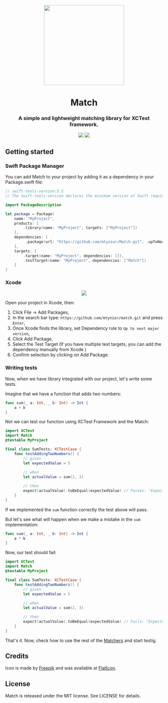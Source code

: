 
<div align="center">
    <img src="https://res.cloudinary.com/mtynior/image/upload/v1634743098/development/match_logo.png" width="256">
    <h1>Match</h1>
    <h3>A simple and lightweight matching library for XCTest framework.</h3>
</div>

<p align="center">
  <img src="https://img.shields.io/badge/language-Swift-orange" />
  <img src="https://img.shields.io/badge/license-MIT-blue.svg" />
</p>

## Getting started 

### Swift Package Manager
You can add Match to your project by adding it as a dependency in your Package.swift file:
```swift
// swift-tools-version:5.5
// The swift-tools-version declares the minimum version of Swift required to build this package.

import PackageDescription

let package = Package(
    name: "MyProject",
    products: [
        .library(name: "MyProject", targets: ["MyProject"])
    ],
    dependencies: [
         .package(url: "https://github.com/mtynior/Match.git", .upToNextMajor(from: "0.5.0")),
    ],
    targets: [
        .target(name: "MyProject", dependencies: []),
        .testTarget(name: "MyProject", dependencies: ["Match"])
    ]
)

```

### Xcode

<p align="center">
    <img src="https://res.cloudinary.com/mtynior/image/upload/v1634748957/development/match_xcode_oleolc.jpg">
</p>


Open your project in Xcode, then:
1. Click File -> Add Packages,
2. In the search bar type: `https://github.com/mtynior/match.git` and press `Enter`,
3. Once Xcode finds the library, set Dependency rule to `Up to next major version`,
4. Click Add Package,
5. Select the Test Target (If you have multiple test targets, you can add the dependency manually from Xcode )
6. Confirm selection by clicking on Add Package.

### Writing tests
Now, when we have library integrated with our project, let's write some tests.

Imagine that we have a function that adds two numbers:
```swift
func sum(_ a: Int, _ b: Int) -> Int {
    a + b
}
```

Not we can test our function using XCTest Framework and the Match:
```swift
import XCTest
import Match
@testable MyProject

final class SumTests: XCTestCase {
    func testAddingTwoNumbers() {
        // given
        let expectedValue = 5
        
        // when
        let actualValue = sum(2, 3)

        // then
        expect(actualValue).toBeEqual(expectedValue) // Passes: "Expected: 5 is equal to received: 5"
    }
}
```

If we implemented the `sum` function correctly the test above will pass.

But let's see what will happen when we make a mistake in the `sum` implementation:
```swift
func sum(_ a: Int, _ b: Int) -> Int {
    a * b
}
```

Now, our test should fail:
```swift
import XCTest
import Match
@testable MyProject

final class SumTests: XCTestCase {
    func testAddingTwoNumbers() {
        // given
        let expectedValue = 5 
        
        // when
        let actualValue = sum(2, 3)

        // then
        expect(actualValue).toBeEqual(expectedValue) // Fails: "Expected: 5 to be equal to received: 6"
    }
}
```

That's it. Now, check how to use the rest of the [Matchers](./Sources/Match/Match.docc/Matchers.md) and start testig.

## Credits
Icon is made by [Freepik](https://www.freepik.com) and was available at [FlatIcon](https://www.flaticon.com/free-icon/matches_208364).

## License
Match is released under the MIT license. See LICENSE for details.
